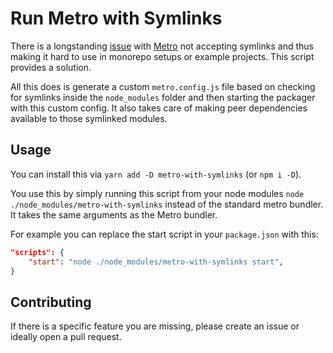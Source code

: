# Run Metro with Symlinks

There is a longstanding [issue](https://github.com/facebook/metro/issues/1#issuecomment-386852670) with [Metro](https://github.com/facebook/metro) not accepting symlinks and thus making it hard to use in monorepo setups or example projects. This script provides a solution. 

All this does is generate a custom `metro.config.js` file based on checking for symlinks inside the `node_modules` folder and then starting the packager with this custom config. It also takes care of making peer dependencies available to those symlinked modules. 

## Usage

You can install this via `yarn add -D metro-with-symlinks` (or `npm i -D`).

You use this by simply running this script from your node modules `node ./node_modules/metro-with-symlinks` instead of the standard metro bundler. It takes the same arguments as the Metro bundler. 

For example you can replace the start script in your `package.json` with this: 

```json
"scripts": {
    "start": "node ./node_modules/metro-with-symlinks start",
}
```

## Contributing

If there is a specific feature you are missing, please create an issue or ideally open a pull request. 